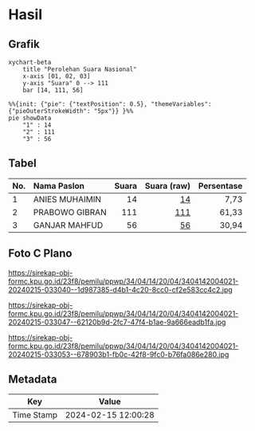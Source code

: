 # Hasil

## Grafik

```mermaid
xychart-beta
    title "Perolehan Suara Nasional"
    x-axis [01, 02, 03]
    y-axis "Suara" 0 --> 111
    bar [14, 111, 56]
```

```mermaid
%%{init: {"pie": {"textPosition": 0.5}, "themeVariables": {"pieOuterStrokeWidth": "5px"}} }%%
pie showData
    "1" : 14
    "2" : 111
    "3" : 56
```

## Tabel

| No. | Nama Paslon    | Suara | Suara (raw) | Persentase |
|:--- |:-------------- | -----:| -----------:| ----------:|
| 1   | ANIES MUHAIMIN | 14    | [14][p-1]   | 7,73       |
| 2   | PRABOWO GIBRAN | 111   | [111][p-2]  | 61,33      |
| 3   | GANJAR MAHFUD  | 56    | [56][p-3]   | 30,94      |


[p-1]: https://github.com/gigit-pemilu/pemilu-2024/blob/main/pilpres/hitung-suara/sub/34-di-yogyakarta/sub/04-sleman/sub/14-tempel/sub/2004-pondokrejo/sub/021-tps/sub/paslon-1.txt
[p-2]: https://github.com/gigit-pemilu/pemilu-2024/blob/main/pilpres/hitung-suara/sub/34-di-yogyakarta/sub/04-sleman/sub/14-tempel/sub/2004-pondokrejo/sub/021-tps/sub/paslon-2.txt
[p-3]: https://github.com/gigit-pemilu/pemilu-2024/blob/main/pilpres/hitung-suara/sub/34-di-yogyakarta/sub/04-sleman/sub/14-tempel/sub/2004-pondokrejo/sub/021-tps/sub/paslon-3.txt

## Foto C Plano

https://sirekap-obj-formc.kpu.go.id/23f8/pemilu/ppwp/34/04/14/20/04/3404142004021-20240215-033040--1d987385-d4b1-4c20-8cc0-cf2e583cc4c2.jpg

https://sirekap-obj-formc.kpu.go.id/23f8/pemilu/ppwp/34/04/14/20/04/3404142004021-20240215-033047--62120b9d-2fc7-47f4-b1ae-9a666eadb1fa.jpg

https://sirekap-obj-formc.kpu.go.id/23f8/pemilu/ppwp/34/04/14/20/04/3404142004021-20240215-033053--678903b1-fb0c-42f8-9fc0-b76fa086e280.jpg


## Metadata

| Key        | Value               |
| ---------- | ------------------- |
| Time Stamp | 2024-02-15 12:00:28 |



